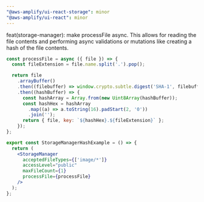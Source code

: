 ```yaml
---
"@aws-amplify/ui-react-storage": minor
"@aws-amplify/ui-react": minor
---
```


feat(storage-manager): make processFile async. This allows for reading the file contents and performing async validations or mutations like creating a hash of the file contents. 

```jsx
const processFile = async ({ file }) => {
  const fileExtension = file.name.split('.').pop();

  return file
    .arrayBuffer()
    .then((filebuffer) => window.crypto.subtle.digest('SHA-1', filebuffer))
    .then((hashBuffer) => {
      const hashArray = Array.from(new Uint8Array(hashBuffer));
      const hashHex = hashArray
        .map((a) => a.toString(16).padStart(2, '0'))
        .join('');
      return { file, key: `${hashHex}.${fileExtension}` };
    });
};

export const StorageManagerHashExample = () => {
  return (
    <StorageManager
      acceptedFileTypes={['image/*']}
      accessLevel="public"
      maxFileCount={1}
      processFile={processFile}
    />
  );
};
```
